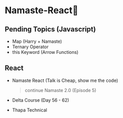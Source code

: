 # Namaste-React🚀

## Pending Topics (Javascript)

<!-- - Destructuring (copy note down) + Harry -->
<!-- - Variables -->
<!-- - Modules (Harry) -->

- Map (Harry + Namaste)
- Ternary Operator
- this Keyword (Arrow Functions)

## React

- Namaste React (Talk is Cheap, show me the code)

  > continue Namaste 2.0 (Episode 5)

- Delta Course (Day 56 - 62)

- Thapa Technical
